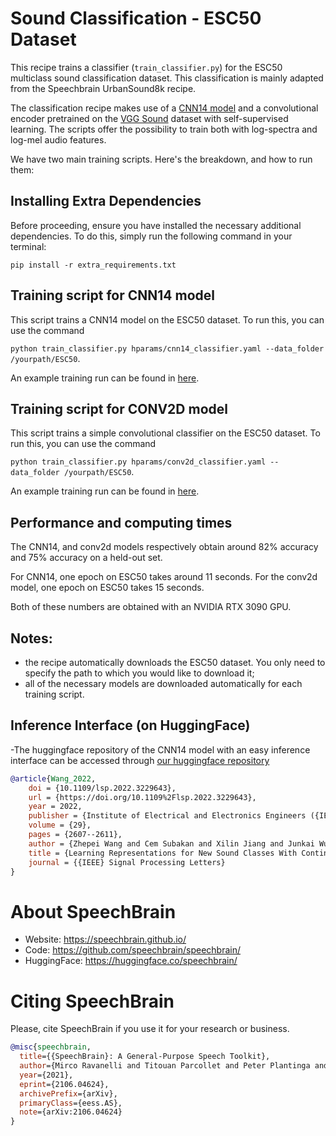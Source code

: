 # Sound Classification - ESC50 Dataset

This recipe trains a classifier (`train_classifier.py`) for the ESC50 multiclass sound classification dataset. This classification is mainly adapted from the Speechbrain UrbanSound8k recipe.

The classification recipe makes use of a [CNN14 model](https://arxiv.org/abs/1912.10211) and a convolutional encoder pretrained on the [VGG Sound](https://www.robots.ox.ac.uk/~vgg/data/vggsound/) dataset with self-supervised learning. The scripts offer the possibility to train both with log-spectra and log-mel audio features.

We have two main training scripts. Here's the breakdown, and how to run them:


## Installing Extra Dependencies

Before proceeding, ensure you have installed the necessary additional dependencies. To do this, simply run the following command in your terminal: 

```
pip install -r extra_requirements.txt
```

## Training script for CNN14 model
This script trains a CNN14 model on the ESC50 dataset. To run this, you can use the command

`python train_classifier.py hparams/cnn14_classifier.yaml --data_folder /yourpath/ESC50`.

An example training run can be found in [here](https://www.dropbox.com/sh/fbe7l14o3n8f5rw/AACABE1BQGBbX4j6A1dIhBcSa?dl=0).

## Training script for CONV2D model
This script trains a simple convolutional classifier on the ESC50 dataset. To run this, you can use the command

`python train_classifier.py hparams/conv2d_classifier.yaml --data_folder /yourpath/ESC50`.

An example training run can be found in [here](https://www.dropbox.com/sh/tl2pbfkreov3z7e/AADwwhxBLw1sKvlSWzp6DMEia?dl=0).

## Performance and computing times
The CNN14, and conv2d models respectively obtain around 82% accuracy and 75% accuracy on a held-out set.

For CNN14, one epoch on ESC50 takes around 11 seconds. For the conv2d model, one epoch on ESC50 takes 15 seconds.

Both of these numbers are obtained with an NVIDIA RTX 3090 GPU.

## Notes:
  - the recipe automatically downloads the ESC50 dataset. You only need to specify the path to which you would like to download it;
  - all of the necessary models are downloaded automatically for each training script.

## Inference Interface (on HuggingFace)
-The huggingface repository of the CNN14 model with an easy inference interface can be accessed through [our huggingface repository](https://huggingface.co/speechbrain/cnn14-esc50/blob/main/README.md)

```bibtex
@article{Wang_2022,
	doi = {10.1109/lsp.2022.3229643},
	url = {https://doi.org/10.1109%2Flsp.2022.3229643},
	year = 2022,
	publisher = {Institute of Electrical and Electronics Engineers ({IEEE})},
	volume = {29},
	pages = {2607--2611},
	author = {Zhepei Wang and Cem Subakan and Xilin Jiang and Junkai Wu and Efthymios Tzinis and Mirco Ravanelli and Paris Smaragdis},
	title = {Learning Representations for New Sound Classes With Continual Self-Supervised Learning},
	journal = {{IEEE} Signal Processing Letters}
}
```

# **About SpeechBrain**
- Website: https://speechbrain.github.io/
- Code: https://github.com/speechbrain/speechbrain/
- HuggingFace: https://huggingface.co/speechbrain/


# **Citing SpeechBrain**
Please, cite SpeechBrain if you use it for your research or business.

```bibtex
@misc{speechbrain,
  title={{SpeechBrain}: A General-Purpose Speech Toolkit},
  author={Mirco Ravanelli and Titouan Parcollet and Peter Plantinga and Aku Rouhe and Samuele Cornell and Loren Lugosch and Cem Subakan and Nauman Dawalatabad and Abdelwahab Heba and Jianyuan Zhong and Ju-Chieh Chou and Sung-Lin Yeh and Szu-Wei Fu and Chien-Feng Liao and Elena Rastorgueva and François Grondin and William Aris and Hwidong Na and Yan Gao and Renato De Mori and Yoshua Bengio},
  year={2021},
  eprint={2106.04624},
  archivePrefix={arXiv},
  primaryClass={eess.AS},
  note={arXiv:2106.04624}
}
```

